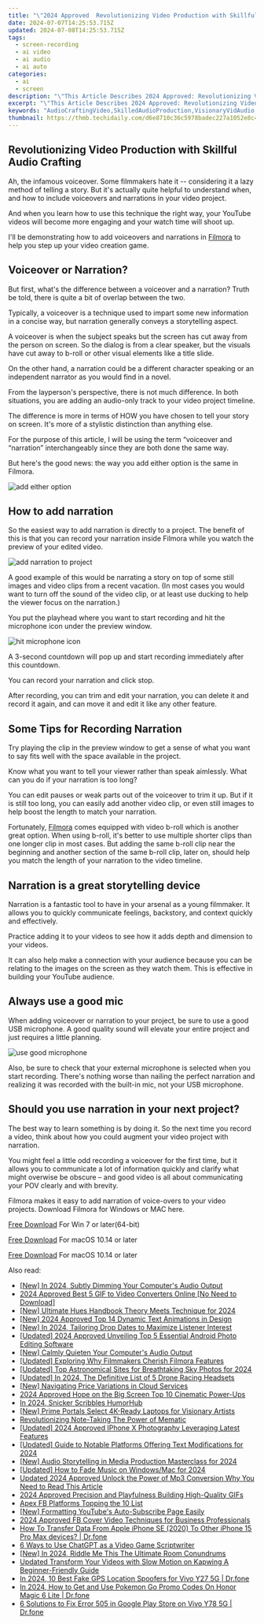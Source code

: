 ```yaml
---
title: "\"2024 Approved  Revolutionizing Video Production with Skillful Audio Crafting\""
date: 2024-07-07T14:25:53.715Z
updated: 2024-07-08T14:25:53.715Z
tags: 
  - screen-recording
  - ai video
  - ai audio
  - ai auto
categories: 
  - ai
  - screen
description: "\"This Article Describes 2024 Approved: Revolutionizing Video Production with Skillful Audio Crafting\""
excerpt: "\"This Article Describes 2024 Approved: Revolutionizing Video Production with Skillful Audio Crafting\""
keywords: "AudioCraftingVideo,SkilledAudioProduction,VisionaryVidAudio,CreativeSoundInVideo,InnovativeAudiovisual,CraftedAudioVideo,SoundMasteryVideo"
thumbnail: https://thmb.techidaily.com/d6e8710c36c5978badec227a1052e8c4e84f42f10c18f1adcfe6fd4f956e57b1.jpg
---
```


## Revolutionizing Video Production with Skillful Audio Crafting

Ah, the infamous voiceover. Some filmmakers hate it -- considering it a lazy method of telling a story. But it's actually quite helpful to understand when, and how to include voiceovers and narrations in your video project.

And when you learn how to use this technique the right way, your YouTube videos will become more engaging and your watch time will shoot up.

I'll be demonstrating how to add voiceovers and narrations in [Filmora](https://tools.techidaily.com/wondershare/filmora/download/) to help you step up your video creation game.

## Voiceover or Narration?

But first, what's the difference between a voiceover and a narration? Truth be told, there is quite a bit of overlap between the two.

Typically, a voiceover is a technique used to impart some new information in a concise way, but narration generally conveys a storytelling aspect.

A voiceover is when the subject speaks but the screen has cut away from the person on screen. So the dialog is from a clear speaker, but the visuals have cut away to b-roll or other visual elements like a title slide.

On the other hand, a narration could be a different character speaking or an independent narrator as you would find in a novel.

From the layperson's perspective, there is not much difference. In both situations, you are adding an audio-only track to your video project timeline.

The difference is more in terms of HOW you have chosen to tell your story on screen. It's more of a stylistic distinction than anything else.

For the purpose of this article, I will be using the term “voiceover and “narration” interchangeably since they are both done the same way.

But here's the good news: the way you add either option is the same in Filmora.

![add either option](https://images.wondershare.com/filmora/guide/get-started-with-filmora-01.png)

## How to add narration

So the easiest way to add narration is directly to a project. The benefit of this is that you can record your narration inside Filmora while you watch the preview of your edited video.

![add narration to project](https://images.wondershare.com/filmora/guide/stt-tts-srt-09.png)

A good example of this would be narrating a story on top of some still images and video clips from a recent vacation. (In most cases you would want to turn off the sound of the video clip, or at least use ducking to help the viewer focus on the narration.)

You put the playhead where you want to start recording and hit the microphone icon under the preview window.

![hit microphone icon](https://images.wondershare.com/filmora/guide/stt-tts-srt-08.png)

A 3-second countdown will pop up and start recording immediately after this countdown.

You can record your narration and click stop.

After recording, you can trim and edit your narration, you can delete it and record it again, and can move it and edit it like any other feature.

## Some Tips for Recording Narration

Try playing the clip in the preview window to get a sense of what you want to say fits well with the space available in the project.

Know what you want to tell your viewer rather than speak aimlessly. What can you do if your narration is too long?

You can edit pauses or weak parts out of the voiceover to trim it up. But if it is still too long, you can easily add another video clip, or even still images to help boost the length to match your narration.

Fortunately, [Filmora](https://tools.techidaily.com/wondershare/filmora/download/) comes equipped with video b-roll which is another great option. When using b-roll, it's better to use multiple shorter clips than one longer clip in most cases. But adding the same b-roll clip near the beginning and another section of the same b-roll clip, later on, should help you match the length of your narration to the video timeline.

## Narration is a great storytelling device

Narration is a fantastic tool to have in your arsenal as a young filmmaker. It allows you to quickly communicate feelings, backstory, and context quickly and effectively.

Practice adding it to your videos to see how it adds depth and dimension to your videos.

It can also help make a connection with your audience because you can be relating to the images on the screen as they watch them. This is effective in building your YouTube audience.

## Always use a good mic

When adding voiceover or narration to your project, be sure to use a good USB microphone. A good quality sound will elevate your entire project and just requires a little planning.

![use good microphone](https://images.wondershare.com/filmora/article-images/2022/11/use-good-microphone.jpg)

Also, be sure to check that your external microphone is selected when you start recording. There's nothing worse than nailing the perfect narration and realizing it was recorded with the built-in mic, not your USB microphone.

## Should you use narration in your next project?

The best way to learn something is by doing it. So the next time you record a video, think about how you could augment your video project with narration.

You might feel a little odd recording a voiceover for the first time, but it allows you to communicate a lot of information quickly and clarify what might overwise be obscure – and good video is all about communicating your POV clearly and with brevity.

Filmora makes it easy to add narration of voice-overs to your video projects. Download Filmora for Windows or MAC here.

[Free Download](https://tools.techidaily.com/wondershare/filmora/download/) For Win 7 or later(64-bit)

[Free Download](https://tools.techidaily.com/wondershare/filmora/download/) For macOS 10.14 or later

[Free Download](https://tools.techidaily.com/wondershare/filmora/download/) For macOS 10.14 or later

<ins class="adsbygoogle"
     style="display:block"
     data-ad-format="autorelaxed"
     data-ad-client="ca-pub-7571918770474297"
     data-ad-slot="1223367746"></ins>

<ins class="adsbygoogle"
     style="display:block"
     data-ad-format="autorelaxed"
     data-ad-client="ca-pub-7571918770474297"
     data-ad-slot="1223367746"></ins>



<ins class="adsbygoogle"
     style="display:block"
     data-ad-client="ca-pub-7571918770474297"
     data-ad-slot="8358498916"
     data-ad-format="auto"
     data-full-width-responsive="true"></ins>


<span class="atpl-alsoreadstyle">Also read:</span>
<div><ul>
<li><a href="https://fox-glue.techidaily.com/new-in-2024-subtly-dimming-your-computers-audio-output/"><u>[New] In 2024, Subtly Dimming Your Computer's Audio Output</u></a></li>
<li><a href="https://fox-glue.techidaily.com/2024-approved-best-5-gif-to-video-converters-online-no-need-to-download/"><u>2024 Approved  Best 5 GIF to Video Converters Online [No Need to Download]</u></a></li>
<li><a href="https://fox-glue.techidaily.com/new-ultimate-hues-handbook-theory-meets-technique-for-2024/"><u>[New] Ultimate Hues Handbook  Theory Meets Technique for 2024</u></a></li>
<li><a href="https://fox-glue.techidaily.com/new-2024-approved-top-14-dynamic-text-animations-in-design/"><u>[New] 2024 Approved  Top 14 Dynamic Text Animations in Design</u></a></li>
<li><a href="https://fox-glue.techidaily.com/new-in-2024-tailoring-drop-dates-to-maximize-listener-interest/"><u>[New] In 2024, Tailoring Drop Dates to Maximize Listener Interest</u></a></li>
<li><a href="https://fox-glue.techidaily.com/updated-2024-approved-unveiling-top-5-essential-android-photo-editing-software/"><u>[Updated] 2024 Approved  Unveiling Top 5 Essential Android Photo Editing Software</u></a></li>
<li><a href="https://fox-glue.techidaily.com/new-calmly-quieten-your-computers-audio-output/"><u>[New] Calmly Quieten Your Computer's Audio Output</u></a></li>
<li><a href="https://fox-glue.techidaily.com/updated-exploring-why-filmmakers-cherish-filmora-features/"><u>[Updated] Exploring Why Filmmakers Cherish Filmora Features</u></a></li>
<li><a href="https://fox-glue.techidaily.com/updated-top-astronomical-sites-for-breathtaking-sky-photos-for-2024/"><u>[Updated] Top Astronomical Sites for Breathtaking Sky Photos for 2024</u></a></li>
<li><a href="https://fox-glue.techidaily.com/updated-in-2024-the-definitive-list-of-5-drone-racing-headsets/"><u>[Updated] In 2024, The Definitive List of 5 Drone Racing Headsets</u></a></li>
<li><a href="https://fox-glue.techidaily.com/new-navigating-price-variations-in-cloud-services/"><u>[New] Navigating Price Variations in Cloud Services</u></a></li>
<li><a href="https://fox-glue.techidaily.com/2024-approved-hope-on-the-big-screen-top-10-cinematic-power-ups/"><u>2024 Approved  Hope on the Big Screen  Top 10 Cinematic Power-Ups</u></a></li>
<li><a href="https://fox-glue.techidaily.com/in-2024-snicker-scribbles-humorhub/"><u>In 2024, Snicker Scribbles  HumorHub</u></a></li>
<li><a href="https://fox-glue.techidaily.com/new-prime-portals-select-4k-ready-laptops-for-visionary-artists/"><u>[New] Prime Portals  Select 4K-Ready Laptops for Visionary Artists</u></a></li>
<li><a href="https://fox-glue.techidaily.com/revolutionizing-note-taking-the-power-of-mematic/"><u>Revolutionizing Note-Taking  The Power of Mematic</u></a></li>
<li><a href="https://fox-glue.techidaily.com/updated-2024-approved-iphone-x-photography-leveraging-latest-features/"><u>[Updated] 2024 Approved  IPhone X Photography  Leveraging Latest Features</u></a></li>
<li><a href="https://fox-glue.techidaily.com/updated-guide-to-notable-platforms-offering-text-modifications-for-2024/"><u>[Updated] Guide to Notable Platforms Offering Text Modifications for 2024</u></a></li>
<li><a href="https://fox-glue.techidaily.com/new-audio-storytelling-in-media-production-masterclass-for-2024/"><u>[New] Audio Storytelling in Media Production Masterclass for 2024</u></a></li>
<li><a href="https://fox-glue.techidaily.com/updated-how-to-fade-music-on-windowsmac-for-2024/"><u>[Updated] How to Fade Music on Windows/Mac for 2024</u></a></li>
<li><a href="https://ai-video-apps.techidaily.com/updated-2024-approved-unlock-the-power-of-mp3-conversion-why-you-need-to-read-this-article/"><u>Updated 2024 Approved Unlock the Power of Mp3 Conversion Why You Need to Read This Article</u></a></li>
<li><a href="https://extra-support.techidaily.com/2024-approved-precision-and-playfulness-building-high-quality-gifs/"><u>2024 Approved  Precision and Playfulness  Building High-Quality GIFs</u></a></li>
<li><a href="https://facebook-videos.techidaily.com/apex-fb-platforms-topping-the-10-list/"><u>Apex FB Platforms  Topping the 10 List</u></a></li>
<li><a href="https://youtube-stream.techidaily.com/new-formatting-youtubes-auto-subscribe-page-easily/"><u>[New] Formatting YouTube's Auto-Subscribe Page Easily</u></a></li>
<li><a href="https://facebook-video-content.techidaily.com/2024-approved-fb-cover-video-techniques-for-business-professionals/"><u>2024 Approved  FB Cover Video Techniques for Business Professionals</u></a></li>
<li><a href="https://techidaily.com/how-to-transfer-data-from-apple-iphone-se-2020-to-other-iphone-15-pro-max-devices-drfone-by-drfone-transfer-data-from-ios-transfer-data-from-ios/"><u>How To Transfer Data From Apple iPhone SE (2020) To Other iPhone 15 Pro Max devices? | Dr.fone</u></a></li>
<li><a href="https://games-able.techidaily.com/6-ways-to-use-chatgpt-as-a-video-game-scriptwriter/"><u>6 Ways to Use ChatGPT as a Video Game Scriptwriter</u></a></li>
<li><a href="https://screen-mirroring-recording.techidaily.com/new-in-2024-riddle-me-this-the-ultimate-room-conundrums/"><u>[New] In 2024, Riddle Me This  The Ultimate Room Conundrums</u></a></li>
<li><a href="https://video-ai-editor.techidaily.com/updated-transform-your-videos-with-slow-motion-on-kapwing-a-beginner-friendly-guide/"><u>Updated Transform Your Videos with Slow Motion on Kapwing A Beginner-Friendly Guide</u></a></li>
<li><a href="https://fix-guide.techidaily.com/in-2024-10-best-fake-gps-location-spoofers-for-vivo-y27-5g-drfone-by-drfone-virtual-android/"><u>In 2024, 10 Best Fake GPS Location Spoofers for Vivo Y27 5G | Dr.fone</u></a></li>
<li><a href="https://pokemon-go-android.techidaily.com/in-2024-how-to-get-and-use-pokemon-go-promo-codes-on-honor-magic-6-lite-drfone-by-drfone-virtual-android/"><u>In 2024, How to Get and Use Pokemon Go Promo Codes On Honor Magic 6 Lite | Dr.fone</u></a></li>
<li><a href="https://howto.techidaily.com/6-solutions-to-fix-error-505-in-google-play-store-on-vivo-y78-5g-drfone-by-drfone-fix-android-problems-fix-android-problems/"><u>6 Solutions to Fix Error 505 in Google Play Store on Vivo Y78 5G | Dr.fone</u></a></li>
</ul></div>
